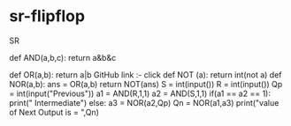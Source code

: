 # sr-flipflop
SR 

def AND(a,b,c): 
 return a&b&c
 
def OR(a,b): 
 return a|b
 GitHub link :- click
def NOT (a):
 return int(not a)
def NOR(a,b): 
 ans = OR(a,b)
 return NOT(ans)
S = int(input())
R = int(input())
Qp = int(input("Previous"))
a1 = AND(R,1,1)
a2 = AND(S,1,1)
if(a1 == a2 == 1):
 print(" Intermediate")
else:
 a3 = NOR(a2,Qp)
 Qn = NOR(a1,a3)
 print("value of Next Output is = ",Qn)
